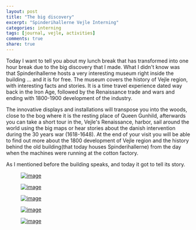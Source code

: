 ```yaml
---
layout: post
title: "The big discovery"
excerpt: "Spinderihallerne Vejle Interning"
categories: interning
tags: [journal, vejle, activities]
comments: true
share: true
---
```

Today I want to tell you about my lunch break that has transformed into one hour break due to the big discovery that I made. What I didn't know was that Spinderihallerne hosts a very interesting museum right inside the building ... and it is for free. The museum covers the history of Vejle region, with interesting facts and stories. It is a time travel experience dated way back in the Iron Age, followed by the Renaissance trade and wars and ending with 1800-1900 development of the industry.

The innovative displays and installations will transpose you into the woods, close to the bog where it is the resting place of Queen Gunhild, afterwards you can take a short tour in the, Vejle's Renaissance, harbor, sail around the world using the big maps or hear stories about the danish intervention during the 30 years war (1618-1648). At the end of your visit you will be able to find out more about the 1800 development of Vejle region and the history behind the old building(that today houses Spinderihallerne) from the day when the machines were running at the cotton factory.

As I mentioned before the building speaks, and today it got to tell its story.

<figure>
	<a href="{{site.url}}/images/interning/20-08-2015/2015-08-20 13.06.24.jpg"><img src="{{site.url}}/images/interning/20-08-2015/2015-08-20 13.06.24.jpg" alt="image"></a>
</figure>

<figure>
	<a href="{{site.url}}/images/interning/20-08-2015/2015-08-20 13.07.26.jpg"><img src="{{site.url}}/images/interning/20-08-2015/2015-08-20 13.07.26.jpg" alt="image"></a>
</figure>

<figure>
	<a href="{{site.url}}/images/interning/20-08-2015/2015-08-20 13.12.56.jpg"><img src="{{site.url}}/images/interning/20-08-2015/2015-08-20 13.12.56.jpg" alt="image"></a>
</figure>

<figure>
	<a href="{{site.url}}/images/interning/20-08-2015/2015-08-20 13.18.36.jpg"><img src="{{site.url}}/images/interning/20-08-2015/2015-08-20 13.18.36.jpg" alt="image"></a>
</figure>

<figure>
	<a href="{{site.url}}/images/interning/20-08-2015/2015-08-20 12.59.16.jpg"><img src="{{site.url}}/images/interning/20-08-2015/2015-08-20 12.59.16.jpg" alt="image"></a>
</figure>
